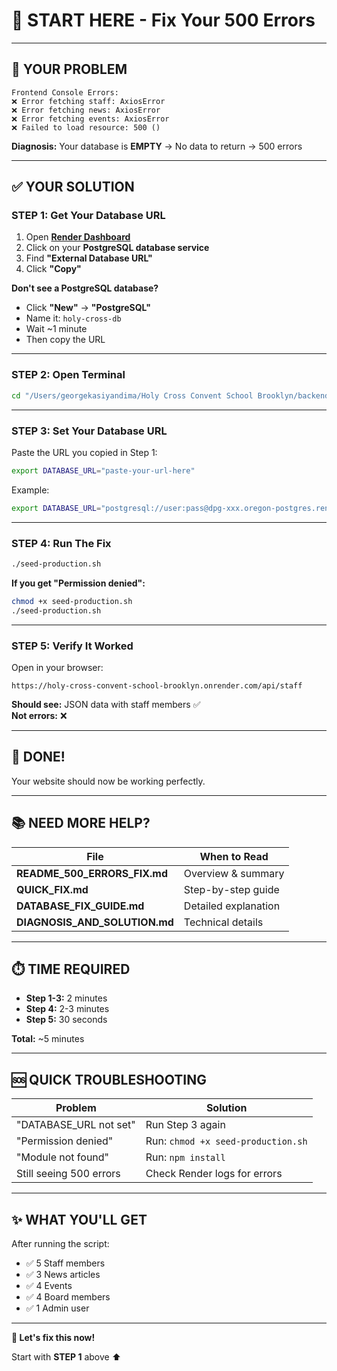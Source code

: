 # 🎯 START HERE - Fix Your 500 Errors

---

## 🔴 YOUR PROBLEM

```
Frontend Console Errors:
❌ Error fetching staff: AxiosError
❌ Error fetching news: AxiosError
❌ Error fetching events: AxiosError
❌ Failed to load resource: 500 ()
```

**Diagnosis:** Your database is **EMPTY** → No data to return → 500 errors

---

## ✅ YOUR SOLUTION

### STEP 1: Get Your Database URL

1. Open **[Render Dashboard](https://dashboard.render.com/)**
2. Click on your **PostgreSQL database service**
3. Find **"External Database URL"**
4. Click **"Copy"**

**Don't see a PostgreSQL database?**
- Click **"New"** → **"PostgreSQL"**
- Name it: `holy-cross-db`
- Wait ~1 minute
- Then copy the URL

---

### STEP 2: Open Terminal

```bash
cd "/Users/georgekasiyandima/Holy Cross Convent School Brooklyn/backend"
```

---

### STEP 3: Set Your Database URL

Paste the URL you copied in Step 1:

```bash
export DATABASE_URL="paste-your-url-here"
```

Example:
```bash
export DATABASE_URL="postgresql://user:pass@dpg-xxx.oregon-postgres.render.com:5432/dbname"
```

---

### STEP 4: Run The Fix

```bash
./seed-production.sh
```

**If you get "Permission denied":**
```bash
chmod +x seed-production.sh
./seed-production.sh
```

---

### STEP 5: Verify It Worked

Open in your browser:
```
https://holy-cross-convent-school-brooklyn.onrender.com/api/staff
```

**Should see:** JSON data with staff members ✅  
**Not errors:** ❌

---

## 🎉 DONE!

Your website should now be working perfectly.

---

## 📚 NEED MORE HELP?

| File | When to Read |
|------|--------------|
| **README_500_ERRORS_FIX.md** | Overview & summary |
| **QUICK_FIX.md** | Step-by-step guide |
| **DATABASE_FIX_GUIDE.md** | Detailed explanation |
| **DIAGNOSIS_AND_SOLUTION.md** | Technical details |

---

## ⏱️ TIME REQUIRED

- **Step 1-3:** 2 minutes
- **Step 4:** 2-3 minutes
- **Step 5:** 30 seconds

**Total:** ~5 minutes

---

## 🆘 QUICK TROUBLESHOOTING

| Problem | Solution |
|---------|----------|
| "DATABASE_URL not set" | Run Step 3 again |
| "Permission denied" | Run: `chmod +x seed-production.sh` |
| "Module not found" | Run: `npm install` |
| Still seeing 500 errors | Check Render logs for errors |

---

## ✨ WHAT YOU'LL GET

After running the script:
- ✅ 5 Staff members
- ✅ 3 News articles
- ✅ 4 Events
- ✅ 4 Board members
- ✅ 1 Admin user

---

**🚀 Let's fix this now!**

Start with **STEP 1** above ⬆️








